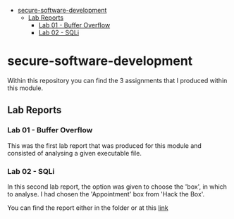 - [secure-software-development](#secure-software-development)
  - [Lab Reports](#lab-reports)
    - [Lab 01 - Buffer Overflow](#lab-01---buffer-overflow)
    - [Lab 02 - SQLi](#lab-02---sqli)

# secure-software-development

Within this repository you can find the 3 assignments that I produced within this module.

## Lab Reports

### Lab 01 - Buffer Overflow

This was the first lab report that was produced for this module and consisted of analysing a given executable file.

### Lab 02 - SQLi

In this second lab report, the option was given to choose the 'box', in which to analyse. I had chosen the 'Appointment' box from 'Hack the Box'.

You can find the report either in the folder or at this [link](https://docs.google.com/document/d/1ToDOXwxzOPtnL2iMGjKrkQoOEIwfLZOV/edit?usp=sharing&ouid=103168906336398527104&rtpof=true&sd=true)
